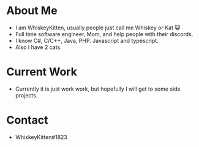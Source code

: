 # About Me

- I am WhiskeyKitten, usually people just call me Whiskey or Kat 😺
- Full time software engineer, Mom, and help people with their discords.
- I know C#, C/C++, Java, PHP. Javascript and typescript.
- Also I have 2 cats.

# Current Work

- Currently it is just work work, but hopefully I will get to some side projects.

# Contact

- WhiskeyKitten#1823
